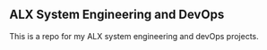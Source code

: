 ## ALX System Engineering and DevOps
This is a repo for my  ALX system engineering and devOps projects.

